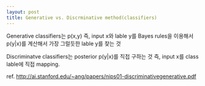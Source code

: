 ```yaml
---
layout: post
title: Generative vs. Discrminative method(classifiers)
---
```


Generative classifiers는 p(x,y) 즉, input x와 lable y를 Bayes rules을 이용해서 p(y|x)를 계산해서 
가장 그럴듯한 lable y를 찾는 것

Discriminatve classifiers는 posterior p(y|x)를 직접 구하는 것
즉, input x를 class lable에 직접 mapping.

ref.
http://ai.stanford.edu/~ang/papers/nips01-discriminativegenerative.pdf
